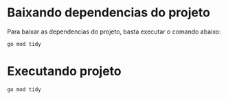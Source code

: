 # Baixando dependencias do projeto
Para baixar as dependencias do projeto, basta executar o comando abaixo:
```
go mod tidy
```

# Executando projeto
```
go mod tidy
```